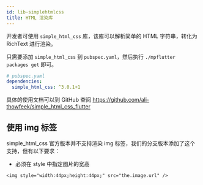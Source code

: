 ```yaml
---
id: lib-simplehtmlcss
title: HTML 渲染库
---
```


开发者可使用 `simple_html_css` 库，该库可以解析简单的 HTML 字符串，转化为 RichText 进行渲染。

只需要添加 `simple_html_css` 到 `pubspec.yaml`，然后执行 `./mpflutter packages get` 即可。

```yaml
# pubspec.yaml
dependencies:
  simple_html_css: ^3.0.1+1
```

具体的使用文档可以到 GitHub 查阅 https://github.com/ali-thowfeek/simple_html_css_flutter

## 使用 img 标签

simple_html_css 官方版本并不支持渲染 img 标签，我们的分支版本添加了这个支持，但有以下要求：

* 必须在 style 中指定图片的宽高

```
<img style="width:44px;height:44px;" src="the.image.url" />
```